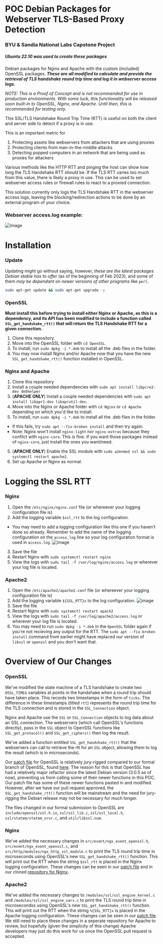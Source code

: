 # POC Debian Packages for Webserver TLS-Based Proxy Detection
### BYU &amp; Sandia National Labs Capstone Project
##### Ubuntu 22.10 was used to create these packages
Debian packages for Nginx and Apache with the custom (included) OpenSSL packages. ***These are all modified to calculate and provide the retrieval of TLS handshake round trip time and log it in webserver access logs.***

*NOTE: This is a Proof of Concept and is not recommended for use in production environments. With some luck, this functionality will be released soon built-in to OpenSSL, Nginx, and Apache. Until then, this is recommended for testing only.*

This SSL/TLS Handshake Round Trip Time (RTT) is useful on both the client and server side to detect if a proxy is in use. 

This is an important metric for
1) Protecting assets like webservers from attackers that are using proxies
2) Protecting clients from man-in-the-middle attacks
3) Detecting popped computers in an network that are being used as proxies for attackers

Various methods like the HTTP RTT and pinging the host can show how long the TLS Handshake RTT *should* be. If the TLS RTT varies too much from this value, there is likely a proxy in use. This can be used to set webserver access rules or firewall rules to react to a proxied connection.

This solution currently only logs the TLS Handshake RTT in the webserver access logs, leaving the blocking/redirection actions to be done by an external program of your choice.

### Webserver access.log example:
![image](https://user-images.githubusercontent.com/58751387/215528725-15a2655d-48e0-406a-b201-fee28c5bed7a.png)

# Installation
### Update
Updating might go without saying, however, *these are the latest packages Debian stable has to offer* (as of the beginning of Feb 2023), and some of them *may be dependant on newer versions of other programs* like `perl`.
```bash
sudo apt-get update && sudo apt-get upgrade -y
```
### OpenSSL
**Must install this before trying to install either Nginx or Apache, as this is a dependency, and its API has been modified to include a function called `SSL_get_handshake_rtt()` that will return the TLS Handshake RTT for a given connection.**
1. Clone this repository.
2. Move into the OpenSSL folder with `cd OpenSSL`.
3. To install, run `sudo dpkg -i *.deb` to install all the .deb files in the folder.
4. You may now install Nginx and/or Apache now that you have the new `SSL_get_handshake_rtt()` function installed in OpenSSL.

### Nginx and Apache
1. Clone this repository
2. Install a couple needed dependencies with `sudo apt install libpcre2-dev debhelper`
2. (**APACHE ONLY**) Install a couple needed dependencies with `sudo apt install libapr1-dev libaprutil-dev`.
3. Move into the Nginx or Apache folder with `cd Nginx` or `cd Apache` depending on which you'd like to install.
4. To install, run `sudo dpkg -i *.deb` to install all the .deb files in the folder.
  * If this fails, try `sudo apt --fix-broken install` and then try again.
  * Note: Nginx won't install `nginx-light` nor `nginx-extras` because they conflict with `nginx-core`. This is fine. If you want those packages instead of `nginx-core`, just install the ones you want/need.
5. (**APACHE ONLY**) Enable the SSL module with `sudo a2enmod ssl && sudo systemctl restart apache2`.
6. Set up Apache or Nginx as normal.

# Logging the SSL RTT
### Nginx
1. Open the `/etc/nginx/nginx.conf` file (or whereever your logging configuration file is)
2. Add the logging variable `$ssl_rtt` to the log configuration. 
 * You may need to add a logging configuration like this one if you haven't done so already. Remember to add the name of the logging configuration on the `access_log` line so your log configuration format is used in `access.log`.
![image](https://user-images.githubusercontent.com/58751387/215526431-2e12d08c-05e9-4f4c-a7f9-a48060dcd16b.png)
3. Save the file
4. Restart Nginx with `sudo systemctl restart nginx`
5. View the logs with `sudo tail -f /var/log/nginx/access.log` or wherever your log file is located.

### Apache2
1. Open the `/etc/apache2/apache2.conf` file (or whereever your logging configuration file is)
2. Add the logging variable `${SSL_RTT}x` to the log configuration.
![image](https://user-images.githubusercontent.com/58751387/215527575-fb4134fa-85df-4a54-914c-71f4ca2f8131.png)
3. Save the file
4. Restart Nginx with `sudo systemctl restart apach2`
5. View the logs with `sudo tail -f /var/log/apache2/access.log` or wherever your log file is located.
6. You may need to run `sudo dpkg -i *.deb` in the `OpenSSL` folder again if you're not recieving any output for the RTT. The `sudo apt --fix-broken install` command from earlier might have replaced our version of `libssl` or `openssl` and you don't want that.

# Overview of Our Changes
### OpenSSL
We've modified the state machine of a TLS handshake to create two `OSSL_TIME`s variables at points in the handshake when a round trip should have taken place. This records two timestamps in the form of `ticks`. The difference in these timestamps (titled `rtt`) represents the round trip time for the TLS connection and is stored in the `SSL_Connection` object.

Nginx and Apache use the `SSL` or `SSL_Connection` objects to log data about an SSL connection. The webservers (which call OpenSSL's functions directly), pass in the `SSL` object to OpenSSL functions like `SSL_get_protocol()` and `SSL_get_ciphers()` then log the result. 

We've added a function entitled `SSL_get_handshake_rtt()` that the webservers can call to retrieve the rtt for an `SSL` object, allowing them to log the result (which is in microseconds).

Our [patch file](https://github.com/christensenjairus/byu-sandianl-tls-rtt-packages/blob/master/Patch%20Files/add_tls_rtt_openssl.patch) for OpenSSL is relatively jury-rigged compared to our formal branch of OpenSSL, found [here](https://github.com/christensenjairus/byu-sandianl-openssl/tree/relocate_rtt). The reason for this is that OpenSSL has had a relatively major refactor since the latest Debian version (3.0.5 as of now), preventing us from calling some of their newer functions in this POC. Our patch file has some of these newer functions pasted in and modified. However, after we have our pull request approved, the `SSL_get_handshake_rtt()` function will be mainstream and the need for jury-rigging the Debian release may not be necessary for much longer.

The files changed in our formal submission to OpenSSL are `include/openssl/ssl.h.in`, `ssl/ssl_lib.c`, `ssl/ssl_local.h`, `ssl/statem/statem_srvr.c`, and `util/libssl.num`. 

### Nginx
We've added the necessary changes in `src/event/ngx_event_openssl.h`, `src/event/ngx_event_openssl.c`, and `src/http/modules/ngx_http_ssl_module.c` to print the TLS round trip time in microseconds using OpenSSL's new `SSL_get_handshake_rtt()` function. This will print out the RTT when the string `$ssl_rtt` is placed in the Nginx logging configuration. These changes can be seen in our [patch file](https://github.com/christensenjairus/byu-sandianl-tls-rtt-packages/blob/master/Patch%20Files/add_tls_rtt_nginx.patch) and in our cloned [repository for Nginx](https://github.com/christensenjairus/byu-sandianl-nginx/tree/add_rtt_timing).

### Apache2
We've added the necessary changes to `/modules/ssl/ssl_engine_kernel.c` and `/modules/ssl/ssl_engine_vars.c` to print the TLS round trip time in microsecondss using OpenSSL's new `SSL_get_handshake_rtt()` function. This will print out the RTT when the string `%{SSL_RTT}x` is placed in the Apache logging configuration. These changes can be seen in our [patch file](https://github.com/christensenjairus/byu-sandianl-tls-rtt-packages/blob/master/Patch%20Files/add_tls_rtt_apache.patch). We still need to place these changes in a seperate repository for Apache to review, but hopefully (given the simplicity of this change) Apache developers may just do this work for us once the OpenSSL pull request is accepted.
